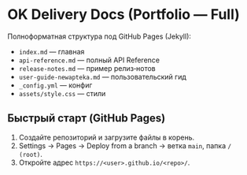 # OK Delivery Docs (Portfolio — Full)

Полноформатная структура под GitHub Pages (Jekyll):
- `index.md` — главная
- `api-reference.md` — полный API Reference
- `release-notes.md` — пример релиз‑нотов
- `user-guide-newapteka.md` — пользовательский гид
- `_config.yml` — конфиг
- `assets/style.css` — стили

## Быстрый старт (GitHub Pages)
1) Создайте репозиторий и загрузите файлы в корень.
2) Settings → Pages → Deploy from a branch → ветка `main`, папка `/ (root)`.
3) Откройте адрес `https://<user>.github.io/<repo>/`.

